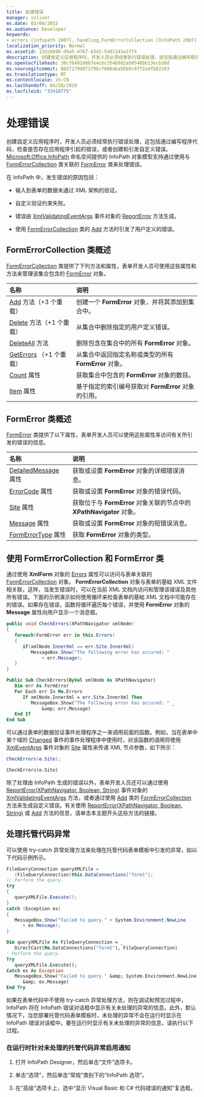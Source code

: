 ```yaml
---
title: 处理错误
manager: soliver
ms.date: 03/09/2015
ms.audience: Developer
keywords:
- errors [infopath 2007], handling,FormErrorCollection [InfoPath 2007],InfoPath 2007, error handling,FormError [InfoPath 2007],error handling [InfoPath 2007]
localization_priority: Normal
ms.assetid: 132cb698-d9a5-4767-b3d1-5dd1343a1ff4
description: 创建自定义应用程序时，开发人员必须经常执行错误处理，这包括通过编写程序代码，检查是否存在应用程序引起的错误，或者创建和引发自定义错误。Microsoft.Office.InfoPath 命名空间提供的 InfoPath 对象模型支持通过使用与 FormErrorCollection 类关联的 FormError 类来处理错误。
ms.openlocfilehash: 30cf649188b7e4cbc35469d2a50540bb13ecb38d
ms.sourcegitcommit: 8657170d071f9bcf680aba50b9c07f2a4fb82283
ms.translationtype: MT
ms.contentlocale: zh-CN
ms.lasthandoff: 04/28/2019
ms.locfileid: "33410775"
---
```

# <a name="handle-errors"></a>处理错误

创建自定义应用程序时，开发人员必须经常执行错误处理，这包括通过编写程序代码，检查是否存在应用程序引起的错误，或者创建和引发自定义错误。[Microsoft.Office.InfoPath](https://msdn.microsoft.com/library/Microsoft.Office.InfoPath.aspx) 命名空间提供的 InfoPath 对象模型支持通过使用与 [FormErrorCollection](https://msdn.microsoft.com/library/Microsoft.Office.InfoPath.FormError.aspx) 类关联的 [FormError](https://msdn.microsoft.com/library/Microsoft.Office.InfoPath.FormErrorCollection.aspx) 类来处理错误。 
  
在 InfoPath 中，发生错误的原因包括：
  
- 输入到表单的数据未通过 XML 架构的验证。
    
- 自定义验证约束失败。
    
- 错误由 [XmlValidatingEventArgs](https://msdn.microsoft.com/library/Microsoft.Office.InfoPath.XmlValidatingEventArgs.ReportError.aspx) 事件对象的 [ReportError](https://msdn.microsoft.com/library/Microsoft.Office.InfoPath.XmlValidatingEventArgs.aspx) 方法生成。 
    
- 使用 [FormErrorCollection](https://msdn.microsoft.com/library/Microsoft.Office.InfoPath.FormErrorCollection.Add.aspx) 类的 [Add](https://msdn.microsoft.com/library/Microsoft.Office.InfoPath.FormErrorCollection.aspx) 方法时引发了用户定义的错误。 
    
## <a name="overview-of-the-formerrorcollection-class"></a>FormErrorCollection 类概述

[FormErrorCollection](https://msdn.microsoft.com/library/Microsoft.Office.InfoPath.FormErrorCollection.aspx) 类提供了下列方法和属性，表单开发人员可使用这些属性和方法来管理该集合包含的 [FormError](https://msdn.microsoft.com/library/Microsoft.Office.InfoPath.FormError.aspx) 对象。 
  
|**名称**|**说明**|
|:-----|:-----|
|[Add](https://msdn.microsoft.com/library/Microsoft.Office.InfoPath.FormErrorCollection.Add.aspx) 方法（+3 个重载）  <br/> |创建一个 **FormError** 对象，并将其添加到集合中。  <br/> |
|[Delete](https://msdn.microsoft.com/library/Microsoft.Office.InfoPath.FormErrorCollection.Delete.aspx) 方法（+1 个重载）  <br/> |从集合中删除指定的用户定义错误。  <br/> |
|[DeleteAll](https://msdn.microsoft.com/library/Microsoft.Office.InfoPath.FormErrorCollection.DeleteAll.aspx) 方法  <br/> |删除包含在集合中的所有 **FormError** 对象。  <br/> |
|[GetErrors](https://msdn.microsoft.com/library/Microsoft.Office.InfoPath.FormErrorCollection.GetErrors.aspx) （+1 个重载）  <br/> |从集合中返回指定名称或类型的所有 **FormError** 对象。  <br/> |
|[Count](https://msdn.microsoft.com/library/Microsoft.Office.InfoPath.FormErrorCollection.Count.aspx) 属性  <br/> |获取集合中包含的 **FormError** 对象的数目。  <br/> |
|[Item](https://msdn.microsoft.com/library/Microsoft.Office.InfoPath.FormErrorCollection.Item.aspx) 属性  <br/> |基于指定的索引编号获取对 **FormError** 对象的引用。  <br/> |
   
## <a name="overview-of-the-formerror-class"></a>FormError 类概述

[FormError](https://msdn.microsoft.com/library/Microsoft.Office.InfoPath.FormError.aspx) 类提供了以下属性，表单开发人员可以使用这些属性来访问有关所引发的错误的信息。 
  
|**名称**|**说明**|
|:-----|:-----|
|[DetailedMessage](https://msdn.microsoft.com/library/Microsoft.Office.InfoPath.FormError.DetailedMessage.aspx) 属性  <br/> |获取或设置 **FormError** 对象的详细错误消息。  <br/> |
|[ErrorCode](https://msdn.microsoft.com/library/Microsoft.Office.InfoPath.FormError.ErrorCode.aspx) 属性  <br/> |获取或设置 **FormError** 对象的错误代码。  <br/> |
|[Site](https://msdn.microsoft.com/library/Microsoft.Office.InfoPath.FormError.Site.aspx) 属性  <br/> |获取位于与 **FormError** 对象关联的节点中的 **XPathNavigator** 对象。  <br/> |
|[Message](https://msdn.microsoft.com/library/Microsoft.Office.InfoPath.FormError.Message.aspx) 属性  <br/> |获取或设置 **FormError** 对象的短错误消息。  <br/> |
|[FormErrorType](https://msdn.microsoft.com/library/Microsoft.Office.InfoPath.FormError.FormErrorType.aspx) 属性  <br/> |获取 **FormError** 对象的类型。  <br/> |
   
## <a name="using-the-formerrorcollection-and-formerror-classes"></a>使用 FormErrorCollection 和 FormError 类

通过使用 **XmlForm** 对象的 [Errors](https://msdn.microsoft.com/library/Microsoft.Office.InfoPath.XmlForm.Errors.aspx) 属性可以访问与表单关联的 [FormErrorCollection](https://msdn.microsoft.com/library/Microsoft.Office.InfoPath.XmlForm.aspx) 对象。 **FormErrorCollection** 对象与表单的基础 XML 文件相关联，这样，当发生错误时，可以在当前 XML 文档内访问和管理该错误及其他所有错误。下面的示例演示如何使用循环来检查表单的基础 XML 文档中可能存在的错误。如果存在错误，函数将循环遍历每个错误，并使用 **FormError** 对象的 **Message** 属性向用户显示一个消息框。 
  
```cs
public void CheckErrors(XPathNavigator xmlNode)
{
   foreach(FormError err in this.Errors)
   {
      if(xmlNode.InnerXml == err.Site.InnerXml)
         MessageBox.Show("The following error has occured: "
             + err.Message);
   }
}
```

```vb
Public Sub CheckErrors(ByVal xmlNode As XPathNavigator)
   Dim err As FormError
   For Each err In Me.Errors
      If xmlNode.InnerXml = err.Site.InnerXml Then
         MessageBox.Show("The following error has occured: " _
             &amp; err.Message)
   End If
End Sub
```

可以通过表单的数据验证事件处理程序之一来调用前面的函数。例如，当在表单中某个域的 [Changed](https://msdn.microsoft.com/library/Microsoft.Office.InfoPath.XmlEvent.Changed.aspx) 事件的事件处理程序中使用时，对该函数的调用将使用 [XmlEventArgs](https://msdn.microsoft.com/library/Microsoft.Office.InfoPath.XmlEventArgs.Site.aspx) 事件对象的 [Site](https://msdn.microsoft.com/library/Microsoft.Office.InfoPath.XmlEventArgs.aspx) 属性来传递 XML 节点参数，如下所示： 
  
```cs
CheckErrors(e.Site);
```

```vb
CheckErrors(e.Site)
```

除了处理由 InfoPath 生成的错误以外，表单开发人员还可以通过使用 [ReportError(XPathNavigator, Boolean, String)](https://msdn.microsoft.com/library/Microsoft.Office.InfoPath.XmlValidatingEventArgs.ReportError.aspx) 事件对象的 [XmlValidatingEventArgs](https://msdn.microsoft.com/library/Microsoft.Office.InfoPath.XmlValidatingEventArgs.aspx) 方法，或者通过使用 [Add](https://msdn.microsoft.com/library/Microsoft.Office.InfoPath.FormErrorCollection.Add.aspx) 类的 [FormErrorCollection](https://msdn.microsoft.com/library/Microsoft.Office.InfoPath.FormErrorCollection.aspx) 方法来生成自定义错误。有关使用 [ReportError(XPathNavigator, Boolean, String)](https://msdn.microsoft.com/library/Microsoft.Office.InfoPath.XmlValidatingEventArgs.ReportError.aspx) 或 [Add](https://msdn.microsoft.com/library/Microsoft.Office.InfoPath.FormErrorCollection.Add.aspx) 方法的信息，请单击本主题开头这些方法的链接。 
  
## <a name="handling-managed-code-exceptions"></a>处理托管代码异常

可以使用 try-catch 异常处理方法来处理在托管代码表单模板中引发的异常，如以下代码示例所示。
  
```cs
FileQueryConnection queryXMLFile = 
   (FileQueryConnection)this.DataConnections["form1"];
// Perform the query.
try
{
   queryXMLFile.Execute();
}
catch (Exception ex)
{
   MessageBox.Show("Failed to query." + System.Environment.NewLine 
      + ex.Message);
}
```

```vb
Dim queryXMLFile As FileQueryConnection = _
   DirectCast(Me.DataConnections("form1"), FileQueryConnection)
' Perform the query.
Try
   queryXMLFile.Execute();
Catch ex As Exception
   MessageBox.Show("Failed to query." &amp; System.Environment.NewLine 
      &amp; ex.Message)
End Try
```

如果在表单代码中不使用 try-catch 异常处理方法，则在调试和预览过程中，InfoPath 将在 InfoPath 错误对话框中显示有关未处理的异常的信息。此外，默认情况下，当您部署托管代码表单模板时，未处理的异常不会在运行时显示在 InfoPath 错误对话框中。要在运行时显示有关未处理的异常的信息，请执行以下过程。
  
### <a name="enable-notifications-for-unhandled-managed-code-exceptions-at-run-time"></a>在运行时针对未处理的托管代码异常启用通知

1. 打开 InfoPath Designer，然后单击“文件”选项卡。 
    
2. 单击“选项”，然后单击“常规”类别下的“InfoPath 选项”。 
    
3. 在“高级”选项卡上，选中“显示 Visual Basic 和 C# 代码错误的通知”复选框。 
    

